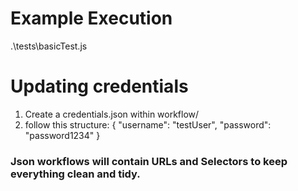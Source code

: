 # Example Execution
.\tests\basicTest.js

# Updating credentials 
1. Create a credentials.json within workflow/
2.  follow this structure:
{
    "username": "testUser",
    "password": "password1234"
}

### Json workflows will contain URLs and Selectors to keep everything clean and tidy.